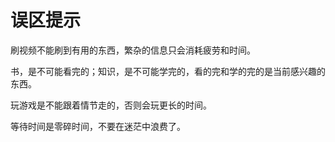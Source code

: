 # 误区提示

刷视频不能刷到有用的东西，繁杂的信息只会消耗疲劳和时间。

书，是不可能看完的；知识，是不可能学完的，看的完和学的完的是当前感兴趣的东西。

玩游戏是不能跟着情节走的，否则会玩更长的时间。

等待时间是零碎时间，不要在迷茫中浪费了。